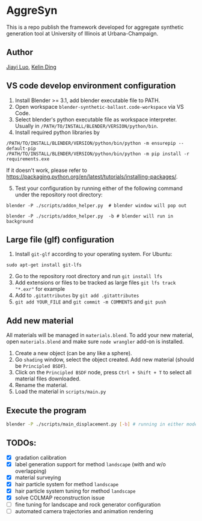 # AggreSyn
This is a repo publish the framework developed for aggregate synthetic generation tool at University of Illinois at Urbana-Champaign.

## Author
[Jiayi Luo](github.com/luojy95), [Kelin Ding](github.com)

## VS code develop environment configuration

1. Install Blender >= 3.1, add blender executable file to PATH.
2. Open workspace `blender-synthetic-ballast.code-workspace` via VS Code.
3. Select blender's python executable file as workspace interpreter. Usually in `/PATH/TO/INSTALL/BLENDER/VERSION/python/bin`.
4. Install required python libraries by 
```
/PATH/TO/INSTALL/BLENDER/VERSION/python/bin/python -m ensurepip --default-pip
/PATH/TO/INSTALL/BLENDER/VERSION/python/bin/python -m pip install -r requirements.exe
```
If it doesn't work, please refer to https://packaging.python.org/en/latest/tutorials/installing-packages/.

5. Test your configuration by running either of the following command under the repository root directory:

```
blender -P ./scripts/addon_helper.py  # blender window will pop out

blender -P ./scripts/addon_helper.py  -b # blender will run in background
```

## Large file (glf) configuration

1. Install `git-glf` according to your operating system. For Ubuntu:
```
sudo apt-get install git-lfs
```
2. Go to the repository root directory and run `git install lfs`
3. Add extensions or files to be tracked as large files `git lfs track "*.exr"` for example
4. Add to `.gitattributes` by `git add .gitattributes`
5. `git add YOUR_FILE` and `git commit -m COMMENTS` and `git push`

## Add new material

All materials will be managed in `materials.blend`. To add your new material, open `materials.blend` and make sure `node wrangler` add-on is installed.

1. Create a new object (can be any like a sphere).
2. Go `shading` window, select the object created. Add new material (should be `Principled BSDF`).
3. Click on the `Principled BSDF` node, press `Ctrl + Shift + T` to select all material files downloaded.
4. Rename the material.
5. Load the material in `scripts/main.py`

## Execute the program

```sh
blender -P ./scripts/main_displacement.py [-b] # running in either mode is okay
```

<!-- Two methods to simulate fine grains are implemented currently. 

* The fine grains are presented by a mesh of `landscape`.
    ```
    blender -P ./scripts/main_landscape.py [-b] # running in either mode is okay
    ```
* The fine grains are presented by a particle system simulated by `molecular` scripts addon.
    ```
    blender -P ./scripts/main_molecular.py # must running with blender window popped
    blender tmp/molecular/tmp.blend  -P scripts/swap_particles.py [-b] # running in either mode is okay -->

## TODOs:

- [x] gradation calibration
- [x] label generation support for method `landscape` (with and w/o overlapping)
- [x] material surveying
- [x] hair particle system for method `landscape`
- [x] hair particle system tuning for method `landscape`
- [x] solve COLMAP reconstruction issue
- [ ] fine tuning for landscape and rock generator configuration
- [ ] automated camera trajectories and animation rendering
